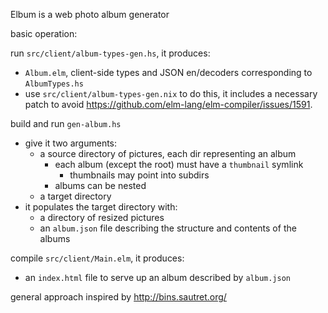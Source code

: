 Elbum is a web photo album generator

basic operation:

run `src/client/album-types-gen.hs`, it produces:
 - `Album.elm`, client-side types and JSON en/decoders corresponding to
   `AlbumTypes.hs`
 - use `src/client/album-types-gen.nix` to do this, it includes a necessary patch to avoid https://github.com/elm-lang/elm-compiler/issues/1591.

build and run `gen-album.hs`
 - give it two arguments:
   - a source directory of pictures, each dir representing an album
     - each album (except the root) must have a `thumbnail` symlink
       - thumbnails may point into subdirs
     - albums can be nested
   - a target directory
 - it populates the target directory with:
   - a directory of resized pictures
   - an `album.json` file describing the structure and contents of the albums

compile `src/client/Main.elm`, it produces:
 - an `index.html` file to serve up an album described by `album.json`

general approach inspired by http://bins.sautret.org/
